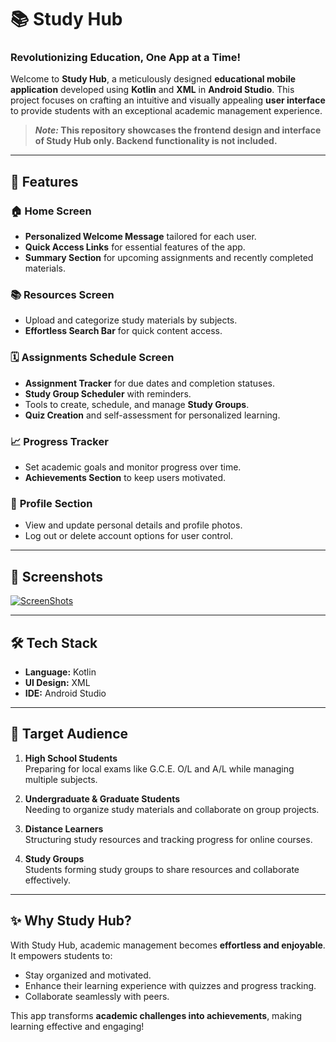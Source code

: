 # 📚 Study Hub

### **Revolutionizing Education, One App at a Time!**  

Welcome to **Study Hub**, a meticulously designed **educational mobile application** developed using **Kotlin** and **XML** in **Android Studio**. This project focuses on crafting an intuitive and visually appealing **user interface** to provide students with an exceptional academic management experience.  
> **_Note:_ This repository showcases the frontend design and interface of Study Hub only. Backend functionality is not included.**

---

## 🚀 Features  

### 🏠 **Home Screen**  
- **Personalized Welcome Message** tailored for each user.  
- **Quick Access Links** for essential features of the app.  
- **Summary Section** for upcoming assignments and recently completed materials.  

### 📚 **Resources Screen**  
- Upload and categorize study materials by subjects.  
- **Effortless Search Bar** for quick content access.  

### 🗓️ **Assignments Schedule Screen**  
- **Assignment Tracker** for due dates and completion statuses.  
- **Study Group Scheduler** with reminders.  
- Tools to create, schedule, and manage **Study Groups**.  
- **Quiz Creation** and self-assessment for personalized learning.  

### 📈 **Progress Tracker**  
- Set academic goals and monitor progress over time.  
- **Achievements Section** to keep users motivated.  

### 👤 **Profile Section**  
- View and update personal details and profile photos.  
- Log out or delete account options for user control.  

---

## 📸 **Screenshots**  
[![ScreenShots](https://img.shields.io/badge/ScreenShots-View%20Now-blue?style=for-the-badge&logo=google-drive&logoColor=white)](https://drive.google.com/drive/folders/1uUGDvH45s-qhjVW73CimDDwQOcKSBa09?usp=drive_link)

---

## 🛠️ **Tech Stack**  
- **Language:** Kotlin  
- **UI Design:** XML  
- **IDE:** Android Studio
  
---

## 🎯 **Target Audience**  

1. **High School Students**  
   Preparing for local exams like G.C.E. O/L and A/L while managing multiple subjects.  

2. **Undergraduate & Graduate Students**  
   Needing to organize study materials and collaborate on group projects.  

3. **Distance Learners**  
   Structuring study resources and tracking progress for online courses.  

4. **Study Groups**  
   Students forming study groups to share resources and collaborate effectively.  

---

## ✨ **Why Study Hub?**  

With Study Hub, academic management becomes **effortless and enjoyable**. It empowers students to:  
- Stay organized and motivated.  
- Enhance their learning experience with quizzes and progress tracking.  
- Collaborate seamlessly with peers.  

This app transforms **academic challenges into achievements**, making learning effective and engaging!  

